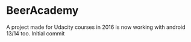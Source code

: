 # BeerAcademy
A project made for Udacity courses in 2016 is now working with android 13/14 too. Initial commit
